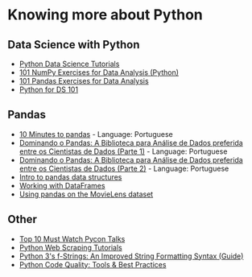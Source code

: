 # Knowing more about Python

## Data Science with Python
* [Python Data Science Tutorials](https://realpython.com/tutorials/data-science/)
* [101 NumPy Exercises for Data Analysis (Python)](https://www.machinelearningplus.com/python/101-numpy-exercises-python/)
* [101 Pandas Exercises for Data Analysis](https://www.machinelearningplus.com/python/101-pandas-exercises-python/)
* [Python for DS 101](https://notebooks.azure.com/gabriel19913/libraries/PythonDS101)

## Pandas
* [10 Minutes to pandas](https://pandas.pydata.org/pandas-docs/stable/10min.html) - Language: Portuguese
* [Dominando o Pandas: A Biblioteca para Análise de Dados preferida entre os Cientistas de Dados (Parte 1)](http://minerandodados.com.br/index.php/2017/09/26/python-para-analise-de-dados/) - Language: Portuguese
* [Dominando o Pandas: A Biblioteca para Análise de Dados preferida entre os Cientistas de Dados (Parte 2)](http://minerandodados.com.br/index.php/2017/11/10/dominando-o-pandas-datascience-dozero/) - Language: Portuguese
* [Intro to pandas data structures](http://www.gregreda.com/2013/10/26/intro-to-pandas-data-structures/)
* [Working with DataFrames](http://www.gregreda.com/2013/10/26/working-with-pandas-dataframes/)
* [Using pandas on the MovieLens dataset](http://www.gregreda.com/2013/10/26/using-pandas-on-the-movielens-dataset/)

## Other
* [Top 10 Must Watch Pycon Talks](https://realpython.com/must-watch-pycon-talks/)
* [Python Web Scraping Tutorials](https://realpython.com/tutorials/web-scraping/)
* [Python 3's f-Strings: An Improved String Formatting Syntax (Guide)](https://realpython.com/python-f-strings/)
* [Python Code Quality: Tools & Best Practices](https://realpython.com/python-code-quality/)

